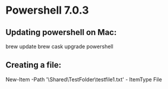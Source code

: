 # Powershell 7.0.3


## Updating powershell on Mac:

brew update
brew cask upgrade powershell


## Creating a file:

New-Item -Path '\\Shared\TestFolder\testfile1.txt' - ItemType File




